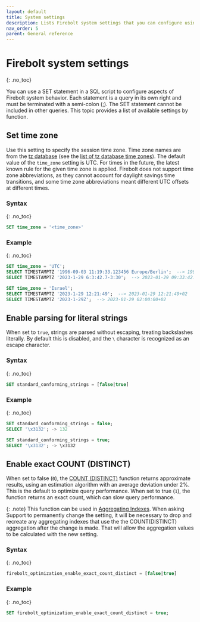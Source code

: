 ```yaml
---
layout: default
title: System settings
description: Lists Firebolt system settings that you can configure using SQL.
nav_order: 5
parent: General reference
---
```


# Firebolt system settings
{: .no_toc}

You can use a SET statement in a SQL script to configure aspects of Firebolt system behavior. Each statement is a query in its own right and must be terminated with a semi-colon (;). The SET statement cannot be included in other queries. This topic provides a list of available settings by function.

## Set time zone

Use this setting to specify the session time zone. Time zone names are from the [tz database](http://www.iana.org/time-zones) (see the [list of tz database time zones](http://en.wikipedia.org/wiki/List_of_tz_database_time_zones)). The default value of the `time_zone` setting is UTC. For times in the future, the latest known rule for the given time zone is applied. Firebolt does not support time zone abbreviations, as they cannot account for daylight savings time transitions, and some time zone abbreviations meant different UTC offsets at different times.


### Syntax  
{: .no_toc}

```sql
SET time_zone = '<time_zone>'
```

### Example
{: .no_toc}

```sql
SET time_zone = 'UTC';
SELECT TIMESTAMPTZ '1996-09-03 11:19:33.123456 Europe/Berlin';  --> 1996-09-03 09:19:33.123456+00
SELECT TIMESTAMPTZ '2023-1-29 6:3:42.7-3:30';  --> 2023-01-29 09:33:42.7+00

SET time_zone = 'Israel';
SELECT TIMESTAMPTZ '2023-1-29 12:21:49';  --> 2023-01-29 12:21:49+02
SELECT TIMESTAMPTZ '2023-1-29Z';  --> 2023-01-29 02:00:00+02
```

## Enable parsing for literal strings

When set to `true`, strings are parsed without escaping, treating backslashes literally. By default this is disabled, and the `\` character is recognized as an escape character. 

### Syntax  
{: .no_toc}

```sql
SET standard_conforming_strings = [false|true]
```

### Example
{: .no_toc}

```sql
SET standard_conforming_strings = false;
SELECT '\x3132'; -> 132 

SET standard_conforming_strings = true;
SELECT '\x3132'; -> \x3132
```


## Enable exact COUNT (DISTINCT)

When set to false (`0`), the [COUNT (DISTINCT)](../sql-reference/functions-reference/count.md) function returns approximate results, using an estimation algorithm with an average deviation under 2%. This is the default to optimize query performance. When set to true (`1`), the function returns an exact count, which can slow query performance.

{: .note}
This function can be used in [Aggregating Indexes](..using-indexes/using-aggregating-indexes.html#using-aggregating-indexes).  When asking Support to permanently change the setting, it will be necessary to drop and recreate any aggregating indexes that use the the COUNT(DISTINCT) aggregation after the change is made.  That will allow the aggregation values to be calculated with the new setting.

### Syntax  
{: .no_toc}

```sql
firebolt_optimization_enable_exact_count_distinct = [false|true]
```

### Example  
{: .no_toc}

```sql
SET firebolt_optimization_enable_exact_count_distinct = true;
```
